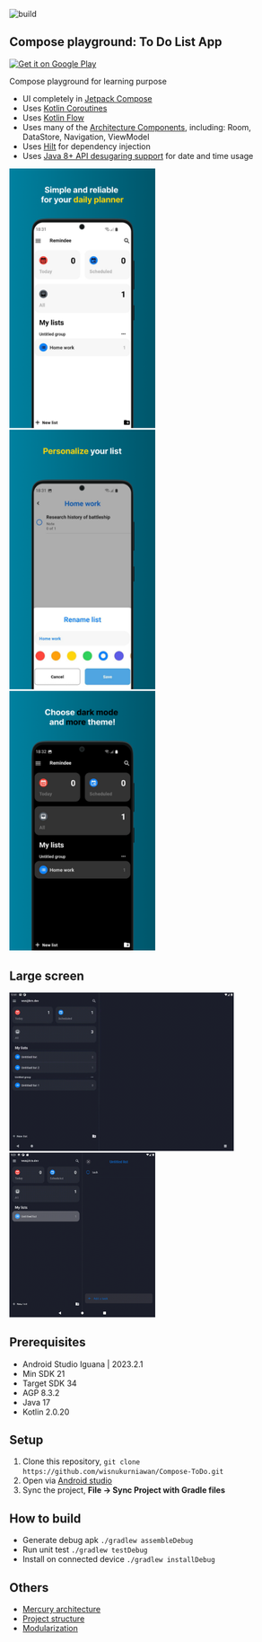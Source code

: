 ![build](https://github.com/wisnukurniawan/Compose-ToDo/actions/workflows/build.yml/badge.svg)

## Compose playground: To Do List App

<a href='https://play.google.com/store/apps/details?id=com.dat.androidhmi.composetodolist'><img alt='Get it on Google Play' src='https://play.google.com/intl/en_us/badges/images/generic/en_badge_web_generic.png' width=240/></a>

Compose playground for learning purpose

* UI completely in [Jetpack Compose](https://developer.android.com/jetpack/compose)
* Uses [Kotlin Coroutines](https://kotlinlang.org/docs/reference/coroutines/coroutines-guide.html)
* Uses [Kotlin Flow](https://kotlinlang.org/docs/flow.html)
* Uses many of the [Architecture Components](https://developer.android.com/topic/libraries/architecture/), including: Room, DataStore, Navigation, ViewModel
* Uses [Hilt](https://dagger.dev/hilt/) for dependency injection
* Uses [Java 8+ API desugaring support](https://developer.android.com/studio/write/java8-support#library-desugaring) for date and time usage

<img src="art/ps-1.png" width="260">  <img src="art/ps-2.png" width="260">  <img src="art/ps-3.png" width="260">

## Large screen

 <img src="art/landscape.gif" width="400"> <img src="art/foldable.gif" width="260">

## Prerequisites

* Android Studio Iguana | 2023.2.1
* Min SDK 21
* Target SDK 34
* AGP 8.3.2
* Java 17
* Kotlin 2.0.20

## Setup

1. Clone this repository, `git clone https://github.com/wisnukurniawan/Compose-ToDo.git`
2. Open via [Android studio](https://developer.android.com/studio)
3. Sync the project, **File -> Sync Project with Gradle files**

## How to build

* Generate debug apk `./gradlew assembleDebug`
* Run unit test `./gradlew testDebug`
* Install on connected device `./gradlew installDebug`

## Others

* [Mercury architecture](https://github.com/wisnukurniawan/Compose-ToDo/blob/main/doc/architecture.md)
* [Project structure](https://github.com/wisnukurniawan/Compose-ToDo/blob/main/doc/project-structure.md)
* [Modularization](https://github.com/wisnukurniawan/Compose-ToDo/blob/main/doc/module.md)
